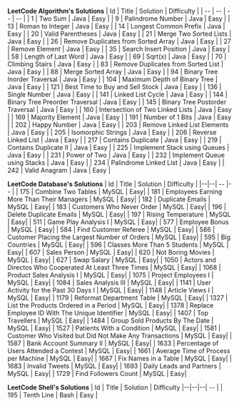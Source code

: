 **LeetCode Algorithm's Solutions**
| Id  | Title | Solution | Difficulty |
| -- | -- | -- | -- |
| 1 | Two Sum | Java | Easy |
| 9 | Palindrome Number | Java | Easy |
| 13 | Roman to Integer | Java | Easy |
| 14 | Longest Common Prefix | Java | Easy |
| 20 | Valid Parentheses | Java | Easy |
| 21 | Merge Two Sorted Lists | Java | Easy |
| 26 | Remove Duplicates from Sorted Array | Java | Easy |
| 27 | Remove Element | Java | Easy |
| 35 | Search Insert Position | Java | Easy |
| 58 | Length of Last Word | Java | Easy |
| 69 | Sqrt(x) | Java | Easy |
| 70 | Climbing Stairs | Java | Easy |
| 83 | Remove Duplicates from Sorted List | Java | Easy |
| 88 | Merge Sorted Array | Java | Easy |
| 94 | Binary Tree Inorder Traversal | Java | Easy |
| 104 | Maximum Depth of Binary Tree | Java | Easy |
| 121 | Best Time to Buy and Sell Stock | Java | Easy |
| 136 | Single Number | Java | Easy |
| 141 | Linked List Cycle | Java | Easy |
| 144 | Binary Tree Preorder Traversal | Java | Easy |
| 145 | Binary Tree Postorder Traversal | Java | Easy |
| 160 | Intersection of Two Linked Lists | Java | Easy |
| 169 | Majority Element | Java | Easy |
| 191 | Number of 1 Bits | Java | Easy |
| 202 | Happy Number | Java | Easy |
| 203 | Remove Linked List Elements | Java | Easy |
| 205 | Isomorphic Strings | Java | Easy |
| 206 | Reverse Linked List | Java | Easy |
| 217 | Contains Duplicate | Java | Easy |
| 219 | Contains Duplicate II | Java | Easy |
| 225 | Implement Stack using Queues | Java | Easy |
| 231 | Power of Two | Java | Easy |
| 232 | Implement Queue using Stacks | Java | Easy |
| 234 | Palindrome Linked List | Java | Easy |
| 242 | Valid Anagram | Java | Easy |

**LeetCode Database's Solutions**
| Id  | Title | Solution | Difficulty |
|--|--| -- |-- |
| 175 | Combine Two Tables | MySQL | Easy|
| 181 | Employees Earning More Than Their Managers | MySQL | Easy|
| 182 | Duplicate Emails | MySQL | Easy|
| 183 | Customers Who Never Order | MySQL | Easy|
| 196 | Delete Duplicate Emails | MySQL | Easy|
| 197 | Rising Temperature | MySQL | Easy|
| 511 | Game Play Analysis I | MySQL | Easy|
| 577 | Employee Bonus | MySQL | Easy|
| 584 | Find Customer Referee | MySQL | Easy|
| 586 | Customer Placing the Largest Number of Orders | MySQL | Easy|
| 595 | Big Countries | MySQL | Easy|
| 596 | Classes More Than 5 Students | MySQL | Easy|
| 607 | Sales Person | MySQL | Easy|
| 620 | Not Boring Movies | MySQL | Easy|
| 627 | Swap Salary | MySQL | Easy|
| 1050 | Actors and Directos Who Cooperated At Least Three Times | MySQL | Easy|
| 1068 | Product Sales Analysis I | MySQL | Easy|
| 1075 | Project Employees I | MySQL | Easy|
| 1084 | Sales Analysis III | MySQL | Easy|
| 1141 | User Activity for the Past 30 Days I | MySQL | Easy|
| 1148 | Article Views I | MySQL | Easy|
| 1179 | Reformat Department Table | MySQL | Easy|
| 1327 | List the Products Ordered in a Period | MySQL | Easy|
| 1378 | Replace Employee ID With The Unique Identifier | MySQL | Easy|
| 1407 | Top Travellers | MySQL | Easy|
| 1484 | Group Sold Products By The Date | MySQL | Easy|
| 1527 | Patients With a Condition | MySQL | Easy|
| 1581 | Customer Who Visited but Did Not Make Any Transactions | MySQL | Easy|
| 1587 | Bank Account Summary II | MySQL | Easy|
| 1633 | Percentage of Users Attended a Contest | MySQL | Easy|
| 1661 | Average Time of Process per Machine | MySQL | Easy|
| 1667 | Fix Names in a Table | MySQL | Easy|
| 1683 | Invalid Tweets | MySQL | Easy|
| 1693 | Daily Leads and Partners | MySQL | Easy|
| 1729 | Find Followers Count | MySQL | Easy|

**LeetCode Shell's Solutions**
| Id | Title | Solution | Difficulty
|--|--|--| -- |
| 195 | Tenth Line | Bash | Easy |